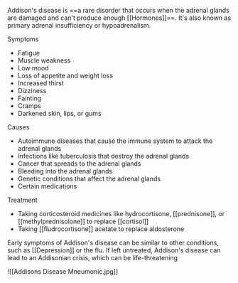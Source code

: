 Addison's disease is ==a rare disorder that occurs when the adrenal glands are damaged and can't produce enough [[Hormones]]==. It's also known as primary adrenal insufficiency or hypoadrenalism. 

Symptoms 

- Fatigue
- Muscle weakness
- Low mood
- Loss of appetite and weight loss
- Increased thirst
- Dizziness
- Fainting
- Cramps
- Darkened skin, lips, or gums

Causes 

- Autoimmune diseases that cause the immune system to attack the adrenal glands
- Infections like tuberculosis that destroy the adrenal glands
- Cancer that spreads to the adrenal glands
- Bleeding into the adrenal glands
- Genetic conditions that affect the adrenal glands
- Certain medications

Treatment 

- Taking corticosteroid medicines like hydrocortisone, [[prednisone]], or [[methylprednisolone]] to replace [[cortisol]]
- Taking [[fludrocortisone]] acetate to replace aldosterone

Early symptoms of Addison's disease can be similar to other conditions, such as [[Depression]] or the flu. If left untreated, Addison's disease can lead to an Addisonian crisis, which can be life-threatening

![[Addisons Disease Mneumonic.jpg]]